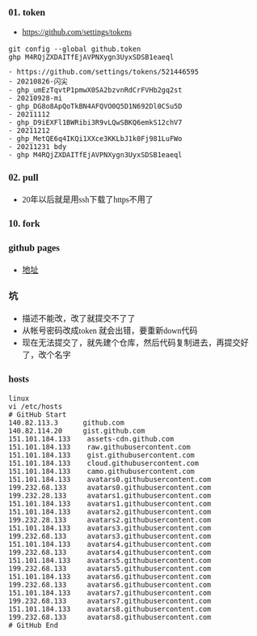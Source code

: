 <font face="Simsun" size=3>

### 01. token

- https://github.com/settings/tokens
~~~
git config --global github.token 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
~~~
~~~
- https://github.com/settings/tokens/521446595
- 20210826-闪尖
- 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
- 20210928-mi
- 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
- 20211112
- 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
- 20211212
- 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
- 20211231 bdy
- 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
~~~

### 02. pull

- 20年以后就是用ssh下载了https不用了

### 10. fork

### github pages

- [地址](https://everforcc.github.io/)

### 坑

- 描述不能改，改了就提交不了了
- 从帐号密码改成token 就会出错，要重新down代码
- 现在无法提交了，就先建个仓库，然后代码复制进去，再提交好了，改个名字

### hosts

~~~
linux
vi /etc/hosts
# GitHub Start 
140.82.113.3      github.com
140.82.114.20     gist.github.com
151.101.184.133    assets-cdn.github.com
151.101.184.133    raw.githubusercontent.com
151.101.184.133    gist.githubusercontent.com
151.101.184.133    cloud.githubusercontent.com
151.101.184.133    camo.githubusercontent.com
151.101.184.133    avatars0.githubusercontent.com
199.232.68.133     avatars0.githubusercontent.com
199.232.28.133     avatars1.githubusercontent.com
151.101.184.133    avatars1.githubusercontent.com
151.101.184.133    avatars2.githubusercontent.com
199.232.28.133     avatars2.githubusercontent.com
151.101.184.133    avatars3.githubusercontent.com
199.232.68.133     avatars3.githubusercontent.com
151.101.184.133    avatars4.githubusercontent.com
199.232.68.133     avatars4.githubusercontent.com
151.101.184.133    avatars5.githubusercontent.com
199.232.68.133     avatars5.githubusercontent.com
151.101.184.133    avatars6.githubusercontent.com
199.232.68.133     avatars6.githubusercontent.com
151.101.184.133    avatars7.githubusercontent.com
199.232.68.133     avatars7.githubusercontent.com
151.101.184.133    avatars8.githubusercontent.com
199.232.68.133     avatars8.githubusercontent.com
# GitHub End
~~~
</font>